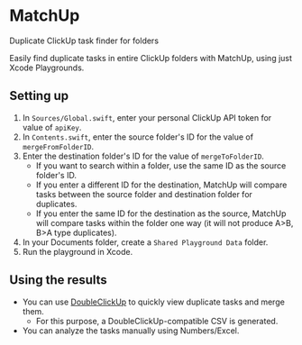 # MatchUp
Duplicate ClickUp task finder for folders

Easily find duplicate tasks in entire ClickUp folders with MatchUp, using just Xcode Playgrounds.

## Setting up

1. In `Sources/Global.swift`, enter your personal ClickUp API token for value of `apiKey`.
1. In `Contents.swift`, enter the source folder's ID for the value of `mergeFromFolderID`.
1. Enter the destination folder's ID for the value of `mergeToFolderID`.
    - If you want to search within a folder, use the same ID as the source folder's ID.
    - If you enter a different ID for the destination, MatchUp will compare tasks between the source folder and destination folder for duplicates.
    - If you enter the same ID for the destination as the source, MatchUp will compare tasks within the folder one way (it will not produce A>B, B>A type duplicates).
1. In your Documents folder, create a `Shared Playground Data` folder.
1. Run the playground in Xcode.

## Using the results

- You can use [DoubleClickUp](https://github.com/katagaki/DoubleClickUp) to quickly view duplicate tasks and merge them.
    - For this purpose, a DoubleClickUp-compatible CSV is generated.
- You can analyze the tasks manually using Numbers/Excel.
